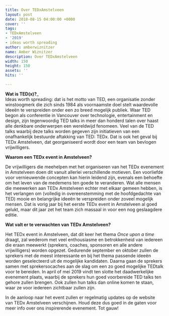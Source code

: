 ```yaml
---
title: Over TEDxAmstelveen
layout: post
date: 2018-08-15 04:00:00 +0000
cover: ''
tags:
- TEDxAmstelveen
- '2019'
- ideas worth spreading
author: amberwiznitzer
name: Amber Wiznitzer
description: Over TEDxAmstelveen
width: 150
height: 150
assets: ''
hits: ''

---
```

**Wat is TED(x)?**_  
Ideas worth spreading: dat is het motto van TED, een organisatie zonder winstoogmerk die zich sinds 1984 als voornaamste doel stelt waardevolle ideeën te verspreiden onder een zo breed mogelijk publiek. Waar TED begon als conferentie in Vancouver over technologie, entertainment en design, zijn tegenwoordig TED talks in meer dan honderd talen over haast alle denkbare onderwerpen een wereldwijd fenomeen. Veel van de TED talks waarbij deze talks worden gegeven zijn initiatieven van een onafhankelijk bestuurde aftakking van TED: TEDx. Dat is ook het geval bij TEDx Amstelveen, dat georganiseerd wordt door een team van bevlogen vrijwilligers.

**Waarom een TEDx event in Amstelveen?**

De vrijwilligers die meehelpen met het organiseren van het TEDx evenement in Amstelveen doen dit vanuit allerlei verschillende motieven. Een voorliefde voor vernieuwende concepten kan hierin leidend zijn, evenals een behoefte om het leven van de medemens ten goede te veranderen. Wat alle mensen die meewerken aan TEDx Amstelveen echter met elkaar gemeen hebben, is het verlangen om (volledig in overeenstemming met de hoofdgedachte van TED) mooie en belangrijke ideeën te verspreiden onder zoveel mogelijk mensen. Dat is vorig jaar bij het eerste TEDx event in Amstelveen al goed gelukt, maar dit jaar zet het team zich massaal in voor een nog geslaagdere editie.

**Wat valt er te verwachten van TEDx Amstelveen?**

Het TEDx event in Amstelveen, dat dit keer het thema _Once upon a time_ draagt, zal wederom met veel enthousiasme en betrokkenheid van iedereen die eraan meewerkt (sprekers, coaches, sponsoren en alle andere vrijwilligers) worden opgezet. Gedurende september en oktober zullen de sprekers met de meest interessante en bij het thema passende ideeën worden geselecteerd uit de mogelijke kandidaten. Daarna gaan de sprekers samen met sprekersocaches aan de slag om een zo goed mogelijke TEDtalk voor te bereiden. In april of mei 2019 vindt ten slotte het daadwerkelijke evenement plaats, waarbij de sprekers hun goed voorbereide TED talks ten gehore zullen brengen. Ook zullen hun talks dan online komen te staan, waar ze voor iedereen zichtbaar zullen zijn.

In de aanloop naar het event zullen er regelmatig updates op de website van TEDx Amstelveen verschijnen. Houd deze dus goed in de gaten voor meer info over ons inspirerende evenement. Tot gauw!